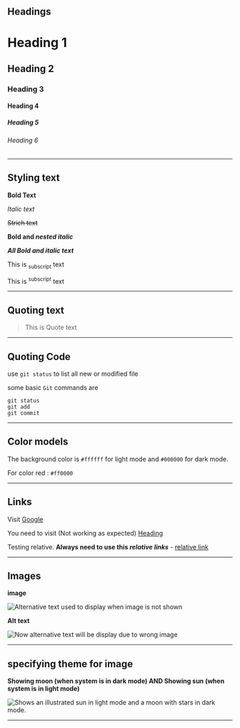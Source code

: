 ## Headings

# Heading 1
## Heading 2
### Heading 3
#### Heading 4
##### Heading 5
###### Heading 6

---

## Styling text

**Bold Text**

*Italic text*

~~Strich text~~

**Bold and _nested italic_**

***All Bold and italic text***

This is <sub>subscript</sub> text

This is <sup>subscript</sup> text

---

## Quoting text

> This is Quote text

---

## Quoting Code

use `git status` to list all new or modified file

some basic `Git` commands are
```
git status
git add
git commit
```

---

## Color models
The background color is `#ffffff` for light mode and `#000000` for dark mode.

For color red : `#ff0000`

---

## Links

Visit [Google](https://www.google.com)

You need to visit (Not working as expected) [Heading](https://github.com/karthi-mr/test-markdown/edit/main/README.md#headings)

Testing relative. **Always need to use this _relative links_** - [relative link](#headings)

---

## Images

**image**

![Alternative text used to display when image is not shown](https://myoctocat.com/assets/images/base-octocat.svg)

**Alt text**

![Now alternative text will be display due to wrong image](https://myoctocat.com/assets/images/base-octocat1.svg)

---

## specifying theme for image

**Showing moon (when system is in dark mode) AND Showing sun (when system is in light mode)**

<picture>
  <source media="(prefers-color-scheme: dark)" srcset="https://user-images.githubusercontent.com/25423296/163456776-7f95b81a-f1ed-45f7-b7ab-8fa810d529fa.png">
  <source media="(prefers-color-scheme: light)" srcset="https://user-images.githubusercontent.com/25423296/163456779-a8556205-d0a5-45e2-ac17-42d089e3c3f8.png">
  <img alt="Shows an illustrated sun in light mode and a moon with stars in dark mode." src="https://user-images.githubusercontent.com/25423296/163456779-a8556205-d0a5-45e2-ac17-42d089e3c3f8.png">
</picture>

---
